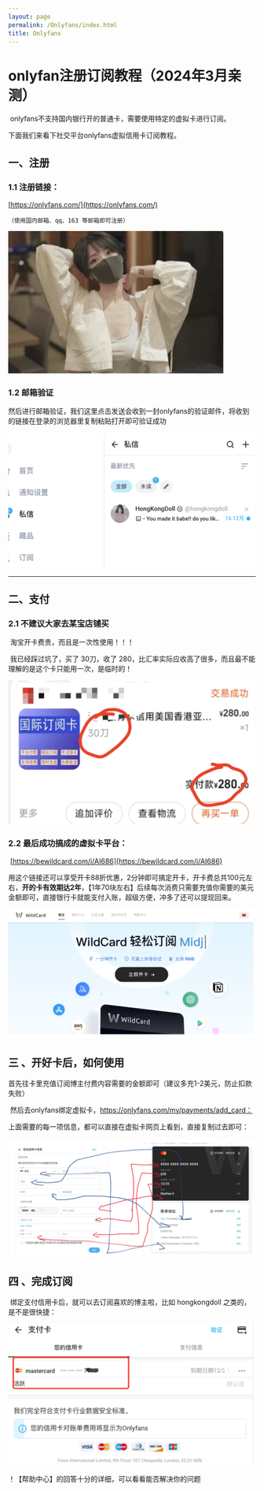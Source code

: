 ```yaml
---
layout: page
permalink: /Onlyfans/index.html
title: Onlyfans
---
```


# onlyfan注册订阅教程（2024年3月亲测）

​	onlyfans不支持国内银行开的普通卡，需要使用特定的虚拟卡进行订阅。

下面我们来看下社交平台onlyfans虚拟信用卡订阅教程。



## 一、注册

### 1.1 注册链接：

 [https://onlyfans.com/](https://onlyfans.com/)

	（使用国内邮箱、qq、163 等邮箱即可注册）

![](images/2.png)

### 1.2 邮箱验证

​	然后进行邮箱验证，我们这里点击发送会收到一封onlyfans的验证邮件，将收到的链接在登录的浏览器里复制粘贴打开即可验证成功

![](images/3.png)

---

## 二、支付

### 2.1 不建议大家去某宝店铺买

​	淘宝开卡费贵，而且是一次性使用！！！

​	我已经踩过坑了，买了 30刀，收了 280，比汇率实际应收高了很多，而且最不能理解的是这个卡只能用一次，是临时的！

![](images/5.png)

### 2.2 最后成功搞成的虚拟卡平台：

​	 [https://bewildcard.com/i/AI686](https://bewildcard.com/i/AI686)

​	用这个链接还可以享受开卡88折优惠，2分钟即可搞定开卡，开卡费总共100元左右，**开的卡有效期达2年**，【1年70块左右】后续每次消费只需要充值你需要的美元金额即可，直接银行卡就能支付入账，超级方便，冲多了还可以提现回来。

![](images/6.png)

## 三 、开好卡后，如何使用

​	首先往卡里充值订阅博主付费内容需要的金额即可（建议多充1-2美元，防止扣款失败）

​	然后去onlyfans绑定虚拟卡，https://onlyfans.com/my/payments/add_card：

上面需要的每一项信息，都可以直接在虚拟卡网页上看到，直接复制过去即可：

![](images/7.png)

## 四 、完成订阅

​	绑定支付信用卡后，就可以去订阅喜欢的博主啦，比如 hongkongdoll 之类的，是不是很快捷：

![](images/8.png)



！【帮助中心】的回答十分的详细，可以看看能否解决你的问题
